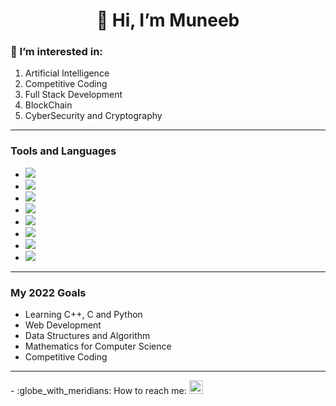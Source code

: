 <h1 align='center'>👋 Hi, I’m Muneeb </h1>

<h3>👀 I’m interested in:</h3>
<ul style="list-style-type:disk;">
<li> Artificial Intelligence </li>
<li> Competitive Coding </li>
<li> Full Stack Development </li>
<li> BlockChain </li>
<li> CyberSecurity and Cryptography </li>
</ul>
<hr>
<h3> Tools and Languages </h3>
<ul>
<li> <a href='#'><img src='https://img.shields.io/badge/C++-%2300599C?style=for-the-badge&logo=c%2B%2B&logoColor=white'/></a> </li>
<li> <a href='#'><img src='https://img.shields.io/badge/Python-%233776AB?style=for-the-badge&logo=python&logoColor=white'/></a> </li>
<li> <a href='#'><img src='https://img.shields.io/badge/C-%23A8B9CC?style=for-the-badge&logo=c&logoColor=black'/></a> </li>
<li> <a href='#'><img src='https://img.shields.io/badge/HTML5-%23E34F26?style=for-the-badge&logo=c%2B%2B&logoColor=white'/></a> </li>
<li> <a href='#'><img src='https://img.shields.io/badge/CSS3-%231572B6?style=for-the-badge&logo=c%2B%2B&logoColor=white'/></a> </li> 
<li>  <a href='#'><img src='https://img.shields.io/badge/JavaScript-%23F7DF1E?style=for-the-badge&logo=javascript&logoColor=black'/></a> </li>
<li> <a href='#'><img src='https://img.shields.io/badge/Bootstrap-563D7C?style=for-the-badge&logo=bootstrap&logoColor=white'/></a> </li>
  <li> <a href='#'><img src='https://img.shields.io/badge/Tailwind_CSS-38B2AC?style=for-the-badge&logo=tailwind-css&logoColor=white'/></a> </li> 
</ul>
<hr>
<h3> My 2022 Goals </h3>
<ul>
<li> Learning C++, C and Python </li>
<li> Web Development </li>
<li> Data Structures and Algorithm </li>
<li> Mathematics for Computer Science </li>
<li> Competitive Coding </li>
</ul>
<hr>
- :globe_with_meridians: How to reach me:
<a href='mailto:muneebk015@gmail.com'><img width="22px" src='https://user-images.githubusercontent.com/79097096/134176692-1ebfc3a0-99b7-4f96-8874-52c8fab4794b.png'/></a>

<!---
muneeb-i-khan/muneeb-i-khan is a ✨ special ✨ repository because its `README.md` (this file) appears on your GitHub profile.
You can click the Preview link to take a look at your changes.
--->
